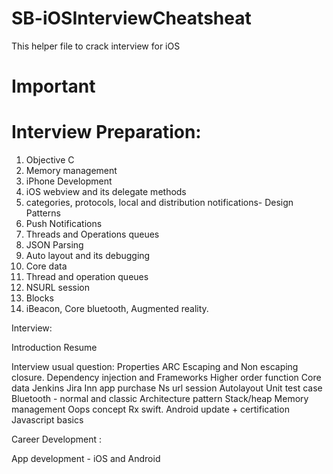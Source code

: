 # SB-iOSInterviewCheatsheat

This helper file to crack interview for iOS

# Important 

# Interview Preparation:

1) Objective C
2) Memory management
3) iPhone Development
4) iOS webview and its delegate methods
5) categories, protocols, local and distribution notifications- Design Patterns
6) Push Notifications
7) Threads and Operations queues
8) JSON Parsing
9) Auto layout and its debugging
10) Core data
11) Thread and operation queues
12) NSURL session
13) Blocks
14) iBeacon, Core bluetooth, Augmented reality.

Interview:

Introduction
Resume

Interview usual question:
Properties
ARC
Escaping and Non escaping closure.
Dependency injection and Frameworks
Higher order function
Core data
Jenkins
Jira
Inn app purchase
Ns url session
Autolayout
Unit test case
Bluetooth - normal and classic
Architecture pattern
Stack/heap
Memory management
Oops concept
Rx swift.
Android update + certification
Javascript basics


Career Development :

App development - iOS and Android

